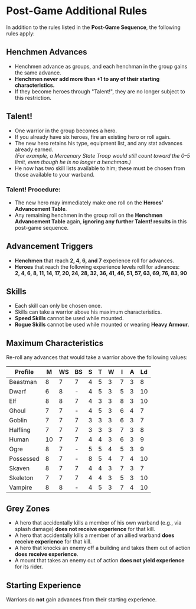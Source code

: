 # Post-Game Additional Rules
In addition to the rules listed in the **Post-Game Sequence**, the following rules apply:
## Henchmen Advances
- Henchmen advance as groups, and each henchman in the group gains the same advance.
- **Henchmen never add more than +1 to any of their starting characteristics.**
- If they become heroes through "Talent!", they are no longer subject to this restriction.
## Talent!
- One warrior in the group becomes a hero.
- If you already have six heroes, fire an existing hero or roll again.
- The new hero retains his type, equipment list, and any stat advances already earned.  
    _(For example, a Mercenary State Troop would still count toward the 0–5 limit, even though he is no longer a henchman.)_
- He now has two skill lists available to him; these must be chosen from those available to your warband.
### Talent! Procedure:
- The new hero may immediately make one roll on the **Heroes’ Advancement Table**.
- Any remaining henchmen in the group roll on the **Henchmen Advancement Table** again, **ignoring any further Talent! results** in this post-game sequence.
## Advancement Triggers
- **Henchmen** that reach **2, 4, 6, and 7** experience roll for advances.
- **Heroes** that reach the following experience levels roll for advances:  
    **2, 4, 6, 8, 11, 14, 17, 20, 24, 28, 32, 36, 41, 46, 51, 57, 63, 69, 76, 83, 90**
## Skills
- Each skill can only be chosen once.
- Skills can take a warrior above his maximum characteristics.
- **Speed Skills** cannot be used while mounted.
- **Rogue Skills** cannot be used while mounted or wearing **Heavy Armour**.
## Maximum Characteristics
Re-roll any advances that would take a warrior above the following values:

| Profile   | M   | WS  | BS  | S   | T   | W   | I   | A   | Ld  |
| --------- | --- | --- | --- | --- | --- | --- | --- | --- | --- |
| Beastman  | 8   | 7   | 7   | 4   | 5   | 3   | 7   | 3   | 8   |
| Dwarf     | 6   | 8   | -   | 4   | 5   | 3   | 5   | 3   | 10  |
| Elf       | 8   | 8   | 7   | 4   | 3   | 3   | 8   | 3   | 10  |
| Ghoul     | 7   | 7   | -   | 4   | 5   | 3   | 6   | 4   | 7   |
| Goblin    | 7   | 7   | 7   | 3   | 3   | 3   | 6   | 3   | 7   |
| Halfling  | 7   | 7   | 7   | 3   | 3   | 3   | 7   | 3   | 8   |
| Human     | 10  | 7   | 7   | 4   | 4   | 3   | 6   | 3   | 9   |
| Ogre      | 8   | 7   | -   | 5   | 5   | 4   | 5   | 3   | 9   |
| Possessed | 8   | 7   | -   | 8   | 5   | 4   | 7   | 4   | 10  |
| Skaven    | 8   | 7   | 7   | 4   | 4   | 3   | 7   | 3   | 7   |
| Skeleton  | 7   | 7   | 7   | 4   | 4   | 3   | 5   | 3   | 10  |
| Vampire   | 8   | 8   | -   | 4   | 5   | 3   | 7   | 4   | 10  |
## Grey Zones
- A hero that accidentally kills a member of his own warband (e.g., via splash damage) **does not receive experience** for that kill.
- A hero that accidentally kills a member of an allied warband **does receive experience** for that kill.
- A hero that knocks an enemy off a building and takes them out of action **does receive experience**.
- A mount that takes an enemy out of action **does not yield experience** for its rider.
## Starting Experience

Warriors do **not** gain advances from their starting experience.